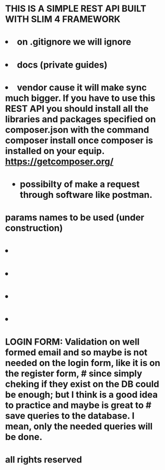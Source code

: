 # <h1> THIS IS A SIMPLE REST API BUILT WITH SLIM 4 FRAMEWORK </h1>

# <ul>

#    <li>on .gitignore we will ignore 

#           <ul>
#               <li>docs (private guides) </li>

#               <li>vendor cause it will make sync much bigger. If you have to use this REST API you should    install all the libraries and packages specified on composer.json with the command composer install once composer is installed on your equip. https://getcomposer.org/ </li>

#           </ul>
#
#
#   </li> 

# </ul>
#   

# <ul><li> possibilty of make a request through software like postman.</li></ul>

#    params names to be used (under construction)

#           <ul>
#              <li></li>
#              <li></li>
#              <li></li>
#              <li></li>
#           </ul>
#   LOGIN FORM: Validation on well formed email and so maybe is not needed on the login form, like it is on the register form, #   since simply cheking if they exist on the DB could be enough; but I think is a good idea to practice and maybe is great to #   save queries to the database. I mean, only the needed queries will be done.
# all rights reserved